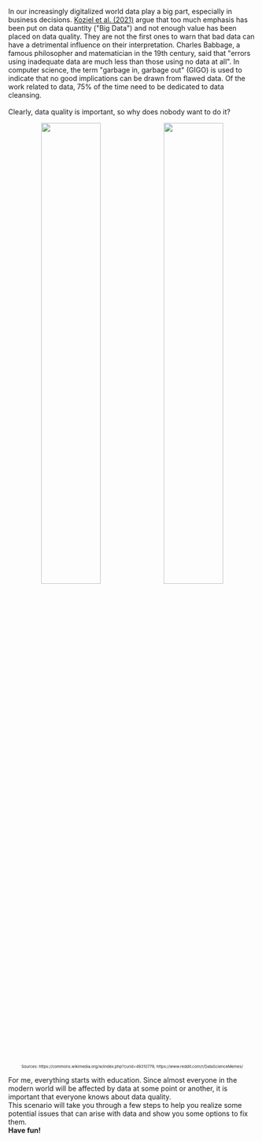 In our increasingly digitalized world data play a big part, especially in business decisions. [Koziel et al. (2021)](https://www.sciencedirect.com/science/article/pii/S0306261920314896) argue that too much emphasis has been put on data quantity ("Big Data") and not enough value has been placed on data quality. They are not the first ones to warn that bad data can have a detrimental influence on their interpretation. Charles Babbage, a famous philosopher and matematician in the 19th century, said that "errors using inadequate data are much less than those using no data at all". In computer science, the term "garbage in, garbage out" (GIGO) is used to indicate that no good implications can be drawn from flawed data. Of the work related to data, 75% of the time need to be dedicated to data cleansing.<br><br>
Clearly, data quality is important, so why does nobody want to do it?<br>

<p float="left" style="text-align:center;text-align:center;font-size: 8px;">
  <img src="https://upload.wikimedia.org/wikipedia/commons/3/3e/KM_Pyramid_Adaptation.png" width=49% />
  <img src="https://i.redd.it/kad68n8nhxk71.jpg" width=49% /> 
  Sources: https://commons.wikimedia.org/w/index.php?curid=49310779, https://www.reddit.com/r/DataScienceMemes/
</p>

For me, everything starts with education. Since almost everyone in the modern world will be affected by data at some point or another, it is important that everyone knows about data quality.<br>
This scenario will take you through a few steps to help you realize some potential issues that can arise with data and show you some options to fix them.<br>
<b>Have fun!</b>